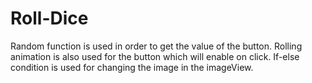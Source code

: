 # Roll-Dice
Random function is used in order to get the value of the button. 
Rolling animation is also used for the button which will enable on click.
If-else condition is used for changing the image in the imageView.
